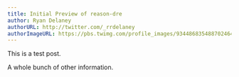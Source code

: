 ```yaml
---
title: Initial Preview of reason-dre
author: Ryan Delaney
authorURL: http://twitter.com/_rrdelaney
authorImageURL: https://pbs.twimg.com/profile_images/934486835488702464/Uwmg3dYD_400x400.jpg
---
```


This is a test post.

A whole bunch of other information.
